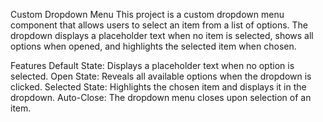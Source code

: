 Custom Dropdown Menu
This project is a custom dropdown menu component that allows users to select an item from a list of options. The dropdown displays a placeholder text when no item is selected, shows all options when opened, and highlights the selected item when chosen.

Features
Default State: Displays a placeholder text when no option is selected.
Open State: Reveals all available options when the dropdown is clicked.
Selected State: Highlights the chosen item and displays it in the dropdown.
Auto-Close: The dropdown menu closes upon selection of an item.
